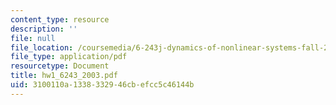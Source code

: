 ```yaml
---
content_type: resource
description: ''
file: null
file_location: /coursemedia/6-243j-dynamics-of-nonlinear-systems-fall-2003/3100110a1338332946cbefcc5c46144b_hw1_6243_2003.pdf
file_type: application/pdf
resourcetype: Document
title: hw1_6243_2003.pdf
uid: 3100110a-1338-3329-46cb-efcc5c46144b
---
```

